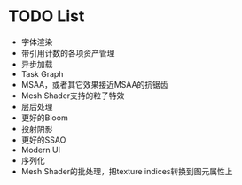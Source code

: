 # TODO List

* 字体渲染
* 带引用计数的各项资产管理
* 异步加载
* Task Graph
* MSAA，或者其它效果接近MSAA的抗锯齿
* Mesh Shader支持的粒子特效
* 层后处理
* 更好的Bloom
* 投射阴影
* 更好的SSAO
* Modern UI
* 序列化
* Mesh Shader的批处理，把texture indices转换到图元属性上


